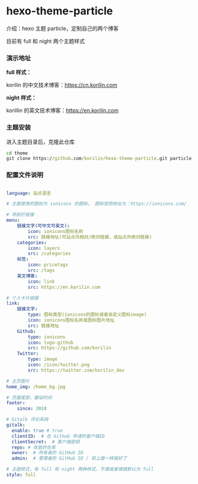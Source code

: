 # hexo-theme-particle

介绍：hexo 主题 particle，定制自己的两个博客

目前有 full 和 night 两个主题样式

### 演示地址

**full 样式：**

korilin 的中文技术博客：https://cn.korilin.com

**night 样式：**

korillin 的英文技术博客：https://en.korilin.com

### 主题安装

进入主题目录后，克隆此仓库

```cmd
cd theme
git clone https://github.com/korilin/hexo-theme-particle.git particle
```

### 配置文件说明

``` yml

language: 站点语言

# 主题使用的图标为 ionicons 的图标， 图标官网地址为：https://ionicons.com/

# 导航栏链接
menu:
    链接文字(可中文可英文):
        icon: ionicons图标名称
        src: 链接地址(可站点内相对/绝对链接，或站点外绝对链接)
    categories:
        icon: layers
        src: /categories
    标签:
        icon: pricetags
        src: /tags
    英文博客:
        icon: link
        src: https://en.korilin.com

# 个人卡片链接
link:
    链接文字:
        type: 图标类型(ionicons的图标或者自定义图标image)
        icon: ionicons图标名称或图标图片地址
        src: 链接地址
    Github:
        type: ionicons
        icon: logo-github
        src: https://github.com/korilin
    Twitter:
        type: image
        icon: /icon/twitter.png
        src: https://twitter.com/korilin_dev

# 主页图片
home_img: /home_bg.jpg

# 页面尾部，建站时间
footer:
    since: 2018

# Gitalk 评论系统
gitalk:
  enable: true # true
  clientID:  # 在 Github 申请的客户端ID
  clientSecret:  # 客户端密钥
  repo: # 存放的仓库
  owner:  # 所有者的 GitHub ID
  admin:  # 管理者的 GitHub ID / 和上面一样就好了

# 主题样式，有 full 和 night 两种样式，不填或者填错默认为 full
style: full

```
